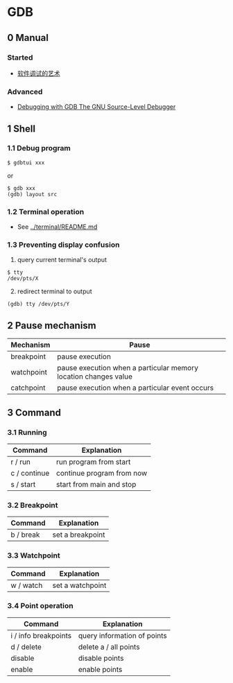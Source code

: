 # GDB

## 0 Manual
### Started
* [软件调试的艺术](./%E8%BD%AF%E4%BB%B6%E8%B0%83%E8%AF%95%E7%9A%84%E8%89%BA%E6%9C%AF.pdf)

### Advanced
* [Debugging with GDB The GNU Source-Level Debugger](./Debugging%20with%20GDB%20The%20GNU%20Source-Level%20Debugger.pdf)

## 1 Shell
### 1.1 Debug program
``` shell
$ gdbtui xxx
```
or
``` shell
$ gdb xxx
(gdb) layout src
```

### 1.2 Terminal operation
* See [../terminal/README.md](../terminal/README.md)

### 1.3 Preventing display confusion
1. query current terminal's output
``` shell
$ tty
/dev/pts/X
``` 
2. redirect terminal to output
``` shell
(gdb) tty /dev/pts/Y
```

## 2 Pause mechanism
| Mechanism     | Pause                     |
| ------------- | ------------------------- |
| breakpoint    | pause execution           |
| watchpoint    | pause execution when a particular memory location changes value|
| catchpoint    | pause execution when a particular event occurs |


## 3 Command
### 3.1 Running
| Command       | Explanation               |
| ------------- | ------------------------- |
| r / run       | run program from start    |
| c / continue  | continue program from now |
| s / start     | start from main and stop  |

### 3.2 Breakpoint
| Command       | Explanation               |
| ------------- | ------------------------- |
| b / break     | set a breakpoint          |

### 3.3 Watchpoint
| Command       | Explanation               |
| ------------- | ------------------------- |
| w / watch     | set a watchpoint          |

### 3.4 Point operation
| Command              | Explanation                 |
| -------------------- | --------------------------- |
| i / info breakpoints | query information of points |
| d / delete           | delete a / all points       |
| disable              | disable points              |
| enable               | enable points               |